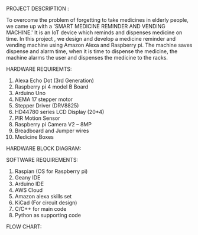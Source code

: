 PROJECT DESCRIPTION :

To overcome the problem of forgetting to take medicines in elderly people, we came up with a 'SMART MEDICINE REMINDER AND VENDING MACHINE.' 
It is an IoT device which reminds and dispenses medicine on time. 
In this project , we design and develop a medicine reminder and vending machine using Amazon Alexa and Raspberry pi.
The machine saves dispense and alarm time, when it is time to dispense the medicine, the machine alarms the user and dispenses the medicine to the racks.


HARDWARE REQUIREMTS:
1.	Alexa Echo Dot (3rd Generation)
2.	Raspberry pi 4 model B Board
3.	Arduino Uno
4.	NEMA 17 stepper motor
5.	Stepper Driver (DRV8825) 
6.	HD44780 series LCD Display (20*4) 
7.	PIR Motion Sensor
8.	Raspberry pi Camera V2 – 8MP
9.	Breadboard and Jumper wires
10.	Medicine Boxes


HARDWARE BLOCK DIAGRAM:



                                                
 





SOFTWARE REQUIREMENTS:
1.	Raspian (OS for Raspberry pi)
2.	Geany IDE
3.	Arduino IDE
4.	AWS Cloud
5.	Amazon alexa skills set
6.	KiCad (For circuit design)
7.	C/C++ for main code
8.	Python as supporting code


FLOW CHART:




























